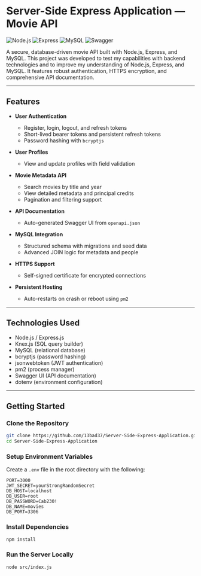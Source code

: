 # Server-Side Express Application — Movie API

![Node.js](https://img.shields.io/badge/Node.js-v18.x-green) ![Express](https://img.shields.io/badge/Express-v4.x-blue) ![MySQL](https://img.shields.io/badge/MySQL-v8.x-orange) ![Swagger](https://img.shields.io/badge/Swagger-API%20Docs-brightgreen)

A secure, database-driven movie API built with Node.js, Express, and MySQL. This project was developed to test my capabilities with backend technologies and to improve my understanding of Node.js, Express, and MySQL. It features robust authentication, HTTPS encryption, and comprehensive API documentation.

---

## Features

- **User Authentication**
  - Register, login, logout, and refresh tokens
  - Short-lived bearer tokens and persistent refresh tokens
  - Password hashing with `bcryptjs`

- **User Profiles**
  - View and update profiles with field validation

- **Movie Metadata API**
  - Search movies by title and year
  - View detailed metadata and principal credits
  - Pagination and filtering support

- **API Documentation**
  - Auto-generated Swagger UI from `openapi.json`

- **MySQL Integration**
  - Structured schema with migrations and seed data
  - Advanced JOIN logic for metadata and people

- **HTTPS Support**
  - Self-signed certificate for encrypted connections

- **Persistent Hosting**
  - Auto-restarts on crash or reboot using `pm2`

---

## Technologies Used

- Node.js / Express.js
- Knex.js (SQL query builder)
- MySQL (relational database)
- bcryptjs (password hashing)
- jsonwebtoken (JWT authentication)
- pm2 (process manager)
- Swagger UI (API documentation)
- dotenv (environment configuration)

---

## Getting Started

### Clone the Repository

```bash
git clone https://github.com/13bad37/Server-Side-Express-Application.git
cd Server-Side-Express-Application
```

### Setup Environment Variables

Create a `.env` file in the root directory with the following:

```env
PORT=3000
JWT_SECRET=yourStrongRandomSecret
DB_HOST=localhost
DB_USER=root
DB_PASSWORD=Cab230!
DB_NAME=movies
DB_PORT=3306
```

### Install Dependencies

```bash
npm install
```

### Run the Server Locally

```bash
node src/index.js
```

